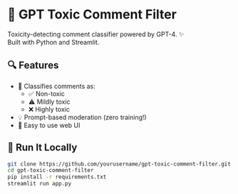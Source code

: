 # 🚨 GPT Toxic Comment Filter

Toxicity-detecting comment classifier powered by GPT-4. ✨  
Built with Python and Streamlit.

## 🔍 Features
- 🎯 Classifies comments as:
  - ✅ Non-toxic
  - ⚠️ Mildly toxic
  - ❌ Highly toxic
- 💡 Prompt-based moderation (zero training!)
- 🧼 Easy to use web UI

## 🚀 Run It Locally

```bash
git clone https://github.com/yourusername/gpt-toxic-comment-filter.git
cd gpt-toxic-comment-filter
pip install -r requirements.txt
streamlit run app.py